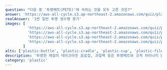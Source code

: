 ```yaml
---
question: "다음 중 '투명페트(PETE)'에 속하는 것을 모두 고른 것은?"
answer: 'https://aws-all-cycle.s3.ap-northeast-2.amazonaws.com/quiz/plastic-bottle.png'
realAnswer: '1번 일반 투명 생수병 용기'
images: [
          'https://aws-all-cycle.s3.ap-northeast-2.amazonaws.com/quiz/plastic-bottle.png',
          'https://aws-all-cycle.s3.ap-northeast-2.amazonaws.com/quiz/plastic-cradle.png',
          'https://aws-all-cycle.s3.ap-northeast-2.amazonaws.com/quiz/plastic-cup.png',
          'https://aws-all-cycle.s3.ap-northeast-2.amazonaws.com/quiz/plastic-file.png'
        ]
alts: ['plastic-bottle', 'plastic-cradle', 'plastic-cup', 'plastic-file']
description: '투명한 재질의 테이크아웃 음료컵, 과일팩 등은 투명페트와 크게 차이나지 않아 보이지만, 버릴 땐 일반 플라스틱칸에 버려야 합니다. 규격화된 음료 용기는 투명페트 재질과 품질이 검증돼있지만, 그 외의 일반 용기들은 각각 다른 플라스틱이 섞여있을 수 있어 품질을 보장할 수 없기 때문입니다. 일반 플라스틱으로 버리면 문제없이 재활용됩니다!!.'
category: 'plastic'
---
```

